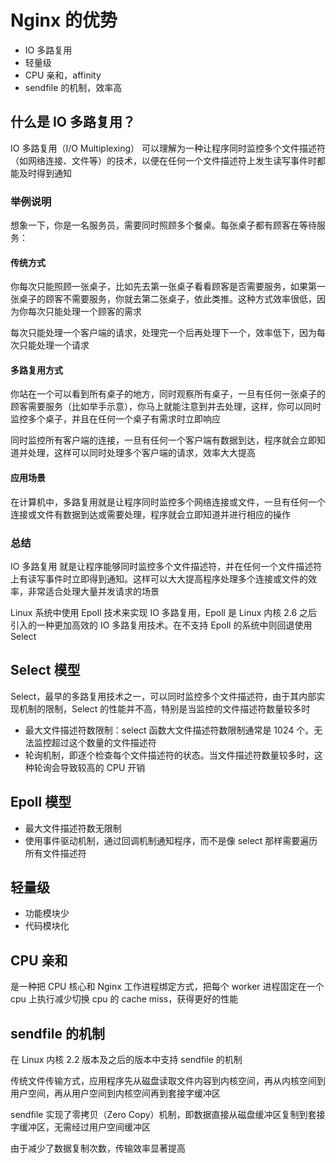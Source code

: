 # Nginx 的优势

- IO 多路复用
- 轻量级
- CPU 亲和，affinity
- sendfile 的机制，效率高

## 什么是 IO 多路复用？

IO 多路复用（I/O Multiplexing） 可以理解为一种让程序同时监控多个文件描述符（如网络连接、文件等）的技术，以便在任何一个文件描述符上发生读写事件时都能及时得到通知

### 举例说明

想象一下，你是一名服务员，需要同时照顾多个餐桌。每张桌子都有顾客在等待服务：

#### 传统方式

你每次只能照顾一张桌子，比如先去第一张桌子看看顾客是否需要服务，如果第一张桌子的顾客不需要服务，你就去第二张桌子，依此类推。这种方式效率很低，因为你每次只能处理一个顾客的需求

每次只能处理一个客户端的请求，处理完一个后再处理下一个，效率低下，因为每次只能处理一个请求

#### 多路复用方式

你站在一个可以看到所有桌子的地方，同时观察所有桌子，一旦有任何一张桌子的顾客需要服务（比如举手示意），你马上就能注意到并去处理，这样，你可以同时监控多个桌子，并且在任何一个桌子有需求时立即响应

同时监控所有客户端的连接，一旦有任何一个客户端有数据到达，程序就会立即知道并处理，这样可以同时处理多个客户端的请求，效率大大提高

#### 应用场景

在计算机中，多路复用就是让程序同时监控多个网络连接或文件，一旦有任何一个连接或文件有数据到达或需要处理，程序就会立即知道并进行相应的操作

### 总结

IO 多路复用 就是让程序能够同时监控多个文件描述符，并在任何一个文件描述符上有读写事件时立即得到通知。这样可以大大提高程序处理多个连接或文件的效率，非常适合处理大量并发请求的场景

Linux 系统中使用 Epoll 技术来实现 IO 多路复用，Epoll 是 Linux 内核 2.6 之后引入的一种更加高效的 IO 多路复用技术。在不支持 Epoll 的系统中则回退使用 Select

## Select 模型

Select，最早的多路复用技术之一，可以同时监控多个文件描述符，由于其内部实现机制的限制，Select 的性能并不高，特别是当监控的文件描述符数量较多时

- 最大文件描述符数限制：select 函数大文件描述符数限制通常是 1024 个。无法监控超过这个数量的文件描述符
- 轮询机制，即逐个检查每个文件描述符的状态。当文件描述符数量较多时，这种轮询会导致较高的 CPU 开销

## Epoll 模型

- 最大文件描述符数无限制
- 使用事件驱动机制，通过回调机制通知程序，而不是像 select 那样需要遍历所有文件描述符

## 轻量级

- 功能模块少
- 代码模块化

## CPU 亲和

是一种把 CPU 核心和 Nginx 工作进程绑定方式，把每个 worker 进程固定在一个 cpu 上执行减少切换 cpu 的 cache miss，获得更好的性能

## sendfile 的机制

在 Linux 内核 2.2 版本及之后的版本中支持 sendfile 的机制

传统文件传输方式，应用程序先从磁盘读取文件内容到内核空间，再从内核空间到用户空间，再从用户空间到内核空间再到套接字缓冲区

sendfile 实现了零拷贝（Zero Copy）机制，即数据直接从磁盘缓冲区复制到套接字缓冲区，无需经过用户空间缓冲区

由于减少了数据复制次数，传输效率显著提高
